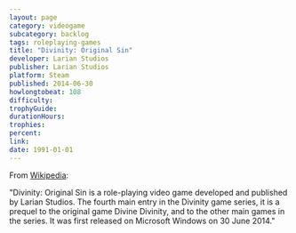 ```yaml
---
layout: page
category: videogame
subcategory: backlog
tags: roleplaying-games
title: "Divinity: Original Sin"
developer: Larian Studios
publisher: Larian Studios
platform: Steam
published: 2014-06-30
howlongtobeat: 108
difficulty:
trophyGuide:
durationHours:
trophies:
percent:
link:
date: 1991-01-01
---
```


From [Wikipedia](https://en.wikipedia.org/wiki/Divinity:_Original_Sin):

"Divinity: Original Sin is a role-playing video game developed and published by Larian Studios. The fourth main entry in the Divinity game series, it is a prequel to the original game Divine Divinity, and to the other main games in the series. It was first released on Microsoft Windows on 30 June 2014."
